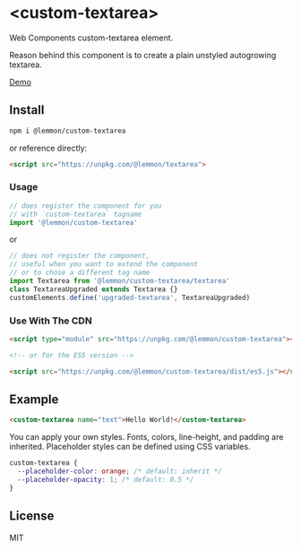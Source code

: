 # \<custom-textarea\>

Web Components custom-textarea element.

Reason behind this component is to create a plain unstyled autogrowing textarea.

[Demo](https://www.lemmonjuice.com/custom-textarea/)

## Install

```sh
npm i @lemmon/custom-textarea
```

or reference directly:

```html
<script src="https://unpkg.com/@lemmon/textarea">
```

### Usage

```js
// does register the component for you
// with `custom-textarea` tagname
import '@lemmon/custom-textarea'
```

or

```js
// does not register the component,
// useful when you want to extend the component
// or to chose a different tag name
import Textarea from '@lemmon/custom-textarea/textarea'
class TextareaUpgraded extends Textarea {}
customElements.define('upgraded-textarea', TextareaUpgraded)
```

### Use With The CDN

```html
<script type="module" src="https://unpkg.com/@lemmon/custom-textarea"></script>

<!-- or for the ES5 version -->

<script src="https://unpkg.com/@lemmon/custom-textarea/dist/es5.js"></script>
```

## Example

```html
<custom-textarea name="text">Hello World!</custom-textarea>
```

You can apply your own styles. Fonts, colors, line-height, and padding are inherited. Placeholder styles can be defined using CSS variables.

```css
custom-textarea {
  --placeholder-color: orange; /* default: inherit */
  --placeholder-opacity: 1; /* default: 0.5 */
}
```

## License

MIT
